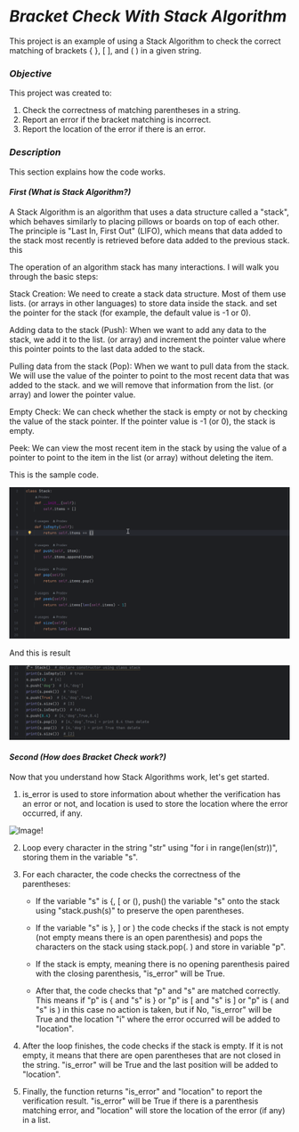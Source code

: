 # *Bracket Check With Stack Algorithm*
This project is an example of using a Stack Algorithm to check the correct matching of brackets { }, [ ], and ( ) in a given string.

### *Objective*

This project was created to:

1. Check the correctness of matching parentheses in a string.
2. Report an error if the bracket matching is incorrect.
3. Report the location of the error if there is an error.

### *Description*

This section explains how the code works.

#### *First (What is Stack Algorithm?)*

A Stack Algorithm is an algorithm that uses a data structure called a "stack", which behaves similarly to placing pillows or boards on top of each other. The principle is "Last In, First Out" (LIFO), which means that data added to the stack most recently is retrieved before data added to the previous stack. this

The operation of an algorithm stack has many interactions. I will walk you through the basic steps:

Stack Creation: We need to create a stack data structure. Most of them use lists. (or arrays in other languages) to store data inside the stack. and set the pointer for the stack (for example, the default value is -1 or 0).

Adding data to the stack (Push): When we want to add any data to the stack, we add it to the list. (or array) and increment the pointer value where this pointer points to the last data added to the stack.

Pulling data from the stack (Pop): When we want to pull data from the stack. We will use the value of the pointer to point to the most recent data that was added to the stack. and we will remove that information from the list. (or array) and lower the pointer value.

Empty Check: We can check whether the stack is empty or not by checking the value of the stack pointer. If the pointer value is -1 (or 0), the stack is empty.

Peek: We can view the most recent item in the stack by using the value of a pointer to point to the item in the list (or array) without deleting the item.


This is the sample code.

![Image!](ClassStack.png)

And this is result

![Image!](ResultStack.png)

#### *Second (How does Bracket Check work?)*

Now that you understand how Stack Algorithms work, let's get started.

1. is_error is used to store information about whether the verification has an error or not, and location is used to store the location where the error occurred, if any.

![Image!](bracketcheck-1.png)

2. Loop every character in the string "str" using "for i in range(len(str))", storing them in the variable "s".

3. For each character, the code checks the correctness of the parentheses:
    - If the variable "s" is {, [ or (), push() the variable "s" onto the stack using "stack.push(s)" to preserve the open parentheses.

    - If the variable "s" is }, ] or ) the code checks if the stack is not empty (not empty means there is an open parenthesis) and pops the characters on the stack using stack.pop(. ) and store in variable "p".

    - If the stack is empty, meaning there is no opening parenthesis paired with the closing parenthesis, "is_error" will be True.

    - After that, the code checks that "p" and "s" are matched correctly. This means if "p" is { and "s" is } or "p" is [ and "s" is ] or "p" is ( and "s" is ) in this case no action is taken, but if No, "is_error" will be True and the location "i" where the error occurred will be added to "location".

4. After the loop finishes, the code checks if the stack is empty. If it is not empty, it means that there are open parentheses that are not closed in the string. "is_error" will be True and the last position will be added to "location".

5. Finally, the function returns "is_error" and "location" to report the verification result. "is_error" will be True if there is a parenthesis matching error, and "location" will store the location of the error (if any) in a list.
